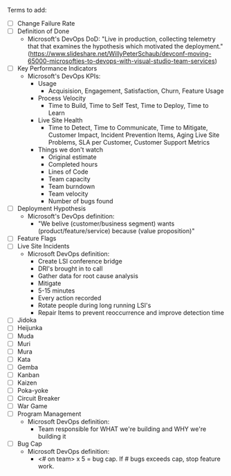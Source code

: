 Terms to add:
 - [ ] Change Failure Rate
 - [ ] Definition of Done
   - Microsoft's DevOps DoD: "Live in production, collecting telemetry that that examines the hypothesis which motivated the deployment." (https://www.slideshare.net/WillyPeterSchaub/devconf-moving-65000-microsofties-to-devops-with-visual-studio-team-services)
 - [ ] Key Performance Indicators
   - Microsoft's DevOps KPIs:
     - Usage
       - Acquisision, Engagement, Satisfaction, Churn, Feature Usage
     - Process Velocity
       - Time to Build, Time to Self Test, Time to Deploy, Time to Learn
     - Live Site Health
       - Time to Detect, Time to Communicate, Time to Mitigate, Customer Impact, Incident Prevention Items, Aging Live Site Problems, SLA per Customer, Customer Support Metrics
     - Things we don't watch
       - Original estimate
       - Completed hours
       - Lines of Code
       - Team capacity
       - Team burndown
       - Team velocity
       - Number of bugs found
 - [ ] Deployment Hypothesis
   - Microsoft's DevOps definition:
     - "We belive (customer/business segment) wants (product/feature/service) because (value proposition)"
 - [ ] Feature Flags
 - [ ] Live Site Incidents
   - Microsoft DevOps definition:
     - Create LSI conference bridge
     - DRI's brought in to call
     - Gather data for root cause analysis
     - Mitigate
     - 5-15 minutes
     - Every action recorded
     - Rotate people during long running LSI's
     - Repair Items to prevent reoccurrence and improve detection time
 - [ ] Jidoka
 - [ ] Heijunka
 - [ ] Muda
 - [ ] Muri
 - [ ] Mura
 - [ ] Kata
 - [ ] Gemba
 - [ ] Kanban
 - [ ] Kaizen
 - [ ] Poka-yoke
 - [ ] Circuit Breaker
 - [ ] War Game
 - [ ] Program Management
   - Microsoft DevOps definition:
     - Team responsible for WHAT we're building and WHY we're building it
 - [ ] Bug Cap
   - Microsoft DevOps definition:
     - <# on team> x 5 = bug cap. If # bugs exceeds cap, stop feature work.

